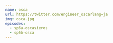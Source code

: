 ```yaml
---
name: osca
url: https://twitter.com/engineer_osca?lang=ja
img: osca.jpg
episodes:
  - sp6a-oscasieros
  - sp6b-osca
---
```

